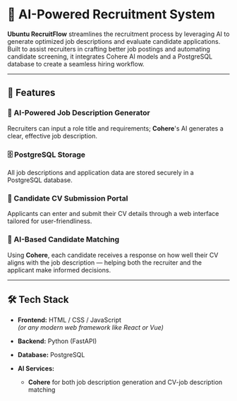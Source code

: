 # 🧠 AI-Powered Recruitment System

**Ubuntu RecruitFlow** streamlines the recruitment process by leveraging AI to generate optimized job descriptions and evaluate candidate applications. Built to assist recruiters in crafting better job postings and automating candidate screening, it integrates Cohere AI models and a PostgreSQL database to create a seamless hiring workflow.

---

## 🚀 Features

### 🤖 AI-Powered Job Description Generator  
Recruiters can input a role title and requirements; **Cohere**'s AI generates a clear, effective job description.

### 🗄️ PostgreSQL Storage  
All job descriptions and application data are stored securely in a PostgreSQL database.

### 📄 Candidate CV Submission Portal  
Applicants can enter and submit their CV details through a web interface tailored for user-friendliness.

### 🧠 AI-Based Candidate Matching  
Using **Cohere**, each candidate receives a response on how well their CV aligns with the job description — helping both the recruiter and the applicant make informed decisions.

---

## 🛠️ Tech Stack

- **Frontend:** HTML / CSS / JavaScript  
  *(or any modern web framework like React or Vue)*

- **Backend:** Python (FastAPI)

- **Database:** PostgreSQL

- **AI Services:**  
  - **Cohere** for both job description generation and CV-job description matching

